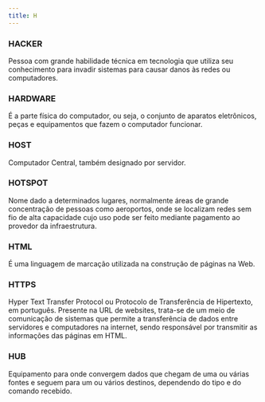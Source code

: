 ```yaml
---
title: H
---
```


### HACKER

Pessoa com grande habilidade técnica em tecnologia que utiliza seu conhecimento para invadir sistemas para causar danos às redes ou computadores.

### HARDWARE

É a parte física do computador, ou seja, o conjunto de aparatos eletrônicos, peças e equipamentos que fazem o computador funcionar.

### HOST

Computador Central, também designado por servidor.

### HOTSPOT

Nome dado a determinados lugares, normalmente áreas de grande concentração de pessoas como aeroportos, onde se localizam redes sem fio de alta capacidade cujo uso pode ser feito mediante pagamento ao provedor da infraestrutura.

### HTML

É uma linguagem de marcação utilizada na construção de páginas na Web.

### HTTPS

Hyper Text Transfer Protocol ou Protocolo de Transferência de Hipertexto, em português. Presente na URL de websites, trata-se de um meio de comunicação de sistemas que permite a transferência de dados entre servidores e computadores na internet, sendo responsável por transmitir as informações das páginas em HTML.

### HUB

Equipamento para onde convergem dados que chegam de uma ou várias fontes e seguem para um ou vários destinos, dependendo do tipo e do comando recebido.
